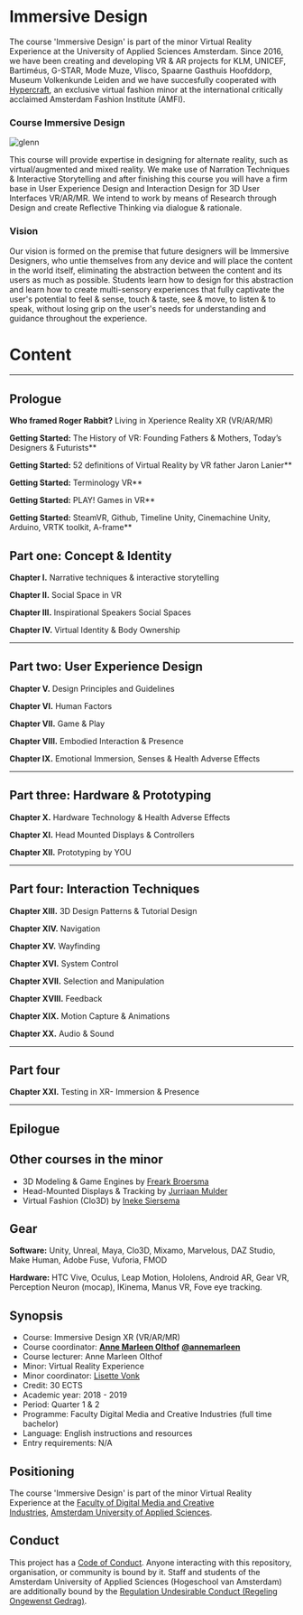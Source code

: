 # Immersive Design

The course 'Immersive Design' is part of the minor Virtual Reality Experience at the University of Applied Sciences Amsterdam. Since 2016, we have been creating and developing VR & AR projects for KLM, UNICEF, Bartiméus, G-STAR, Mode Muze, Vlisco, Spaarne Gasthuis Hoofddorp, Museum Volkenkunde Leiden and we have succesfully cooperated with [Hypercraft](http://amfi.nl/technology-transforming-fashion-industry/), an exclusive virtual fashion minor at the international critically acclaimed Amsterdam Fashion Institute (AMFI).

### Course Immersive Design

![glenn](http://www.glennwustlich.nl/wp-content/uploads/2018/03/scope.png)

This course will provide expertise in designing for alternate reality, such as virtual/augmented and mixed reality. We make use of Narration Techniques & Interactive Storytelling and after finishing this course you will have a firm base in User Experience Design and Interaction Design for 3D User Interfaces VR/AR/MR. We intend to work by means of Research through Design and create Reflective Thinking via dialogue & rationale. 

### Vision
Our vision is formed on the premise that future designers will be Immersive Designers, who untie themselves from any device and will place the content in the world itself, eliminating the abstraction between the content and its users as much as possible. Students learn how to design for this abstraction and learn how to create multi-sensory experiences that fully captivate the user's potential to feel & sense, touch & taste, see & move, to listen & to speak, without losing grip on the user's needs for understanding and guidance throughout the experience. 

# Content
___

## Prologue

**Who framed Roger Rabbit?** Living in Xperience Reality XR (VR/AR/MR)

**Getting Started:** The History of VR: Founding Fathers & Mothers, Today’s Designers & Futurists**

**Getting Started:** 52 definitions of Virtual Reality by VR father Jaron Lanier**

**Getting Started:** Terminology VR**

**Getting Started:** PLAY! Games in VR**

**Getting Started:** SteamVR, Github, Timeline Unity, Cinemachine Unity, Arduino, VRTK toolkit, A-frame**


## Part one: Concept & Identity

**Chapter I.** Narrative techniques & interactive storytelling

**Chapter II.** Social Space in VR

**Chapter III.** Inspirational Speakers Social Spaces

**Chapter IV.** Virtual Identity & Body Ownership

___

## Part two: User Experience Design

**Chapter V.** Design Principles and Guidelines

**Chapter VI.** Human Factors

**Chapter VII.** Game & Play

**Chapter VIII.** Embodied Interaction & Presence

**Chapter IX.** Emotional Immersion, Senses & Health Adverse Effects

___

## Part three: Hardware & Prototyping

**Chapter X.** Hardware Technology & Health Adverse Effects

**Chapter XI.** Head Mounted Displays & Controllers

**Chapter XII.** Prototyping by YOU

___

## Part four: Interaction Techniques

**Chapter XIII.** 3D Design Patterns & Tutorial Design

**Chapter XIV.** Navigation

**Chapter XV.** Wayfinding

**Chapter XVI.** System Control

**Chapter XVII.** Selection and Manipulation

**Chapter XVIII.** Feedback

**Chapter XIX.** Motion Capture & Animations 

**Chapter XX.** Audio & Sound

___

## Part four

**Chapter XXI.** Testing in XR- Immersion & Presence

___

## Epilogue

## Other courses in the minor
* 3D Modeling & Game Engines by [Freark Broersma](f.j.broersma@hva.nl)
* Head-Mounted Displays & Tracking by [Jurriaan Mulder](j.d.mulder@hva.nl)
* Virtual Fashion (Clo3D) by [Ineke Siersema](i.siersema@hva.nl)

## Gear
**Software:** Unity, Unreal, Maya, Clo3D, Mixamo, Marvelous, DAZ Studio, Make Human, Adobe Fuse, Vuforia, FMOD

**Hardware:** HTC Vive, Oculus, Leap Motion, Hololens, Android AR, Gear VR, Perception Neuron (mocap), IKinema, Manus VR, Fove eye tracking.

## Synopsis
- Course: Immersive Design XR (VR/AR/MR)
- Course coordinator: [**Anne Marleen Olthof**](@a.m.olthof@hva.nl) [**@annemarleen**](https://twitter.com/annemarleen)
- Course lecturer: Anne Marleen Olthof 
- Minor: Virtual Reality Experience
- Minor coordinator: [Lisette Vonk](t.e.vonk@hva.nl)
- Credit: 30 ECTS
- Academic year: 2018 - 2019
- Period: Quarter 1 & 2
- Programme: Faculty Digital Media and Creative Industries (full time bachelor)
- Language: English instructions and resources
- Entry requirements: N/A

## Positioning
The course 'Immersive Design' is part of the minor Virtual Reality Experience at the [Faculty of Digital Media and Creative Industries](https://www.amsterdamuas.com/faculty/fdmci/faculty-of-digital-media-and-creative-industries.html), [Amsterdam University of Applied Sciences](https://www.amsterdamuas.com/).

## Conduct

This project has a [Code of Conduct](https://github.com/annemarleen/immersive-design/blob/master/code-of-conduct.md). Anyone interacting with this repository, organisation, or community is bound by it.
Staff and students of the Amsterdam University of Applied Sciences (Hogeschool van Amsterdam) are additionally bound by the [Regulation Undesirable Conduct (Regeling Ongewenst Gedrag)](https://www.amsterdamuas.com/practical-matters/algemeen/hva-breed/juridische-zaken/legal-affairs/regulation-undesirable-conduct/regulation-undesirable-conduct.html#anker-3-complaints-authority).

